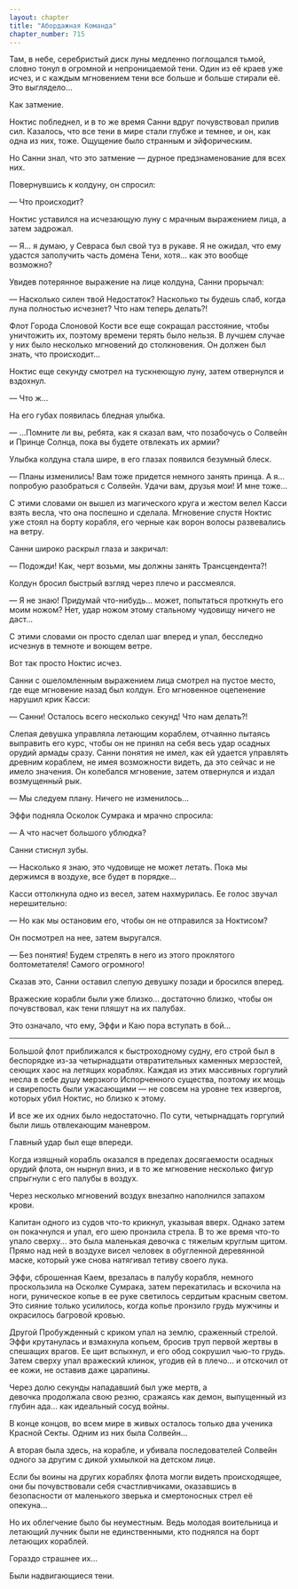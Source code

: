 ```yaml
---
layout: chapter
title: "Абордажная Команда"
chapter_number: 715
---
```


Там, в небе, серебристый диск луны медленно поглощался тьмой, словно тонул в огромной и непроницаемой тени. Один из её краев уже исчез, и с каждым мгновением тени все больше и больше стирали её. Это выглядело…

Как затмение.

Ноктис побледнел, и в то же время Санни вдруг почувствовал прилив сил. Казалось, что все тени в мире стали глубже и темнее, и он, как одна из них, тоже. Ощущение было странным и эйфорическим.

Но Санни знал, что это затмение — дурное предзнаменование для всех них.

Повернувшись к колдуну, он спросил:

— Что происходит?

Ноктис уставился на исчезающую луну с мрачным выражением лица, а затем задрожал.

— Я... я думаю, у Севраса был свой туз в рукаве. Я не ожидал, что ему удастся заполучить часть домена Тени, хотя... как это вообще возможно?

Увидев потерянное выражение на лице колдуна, Санни прорычал:

— Насколько силен твой Недостаток? Насколько ты будешь слаб, когда луна полностью исчезнет? Что нам теперь делать?!

Флот Города Слоновой Кости все еще сокращал расстояние, чтобы уничтожить их, поэтому времени терять было нельзя. В лучшем случае у них было несколько мгновений до столкновения. Он должен был знать, что происходит...

Ноктис еще секунду смотрел на тускнеющую луну, затем отвернулся и вздохнул.

— Что ж...

На его губах появилась бледная улыбка.

— ...Помните ли вы, ребята, как я сказал вам, что позабочусь о Солвейн и Принце Солнца, пока вы будете отвлекать их армии?

Улыбка колдуна стала шире, в его глазах появился безумный блеск.

— Планы изменились! Вам тоже придется немного занять принца. А я... попробую разобраться с Солвейн. Удачи вам, друзья мои! И мне тоже...

С этими словами он вышел из магического круга и жестом велел Касси взять весла, что она поспешно и сделала. Мгновение спустя Ноктис уже стоял на борту корабля, его черные как ворон волосы развевались на ветру.

Санни широко раскрыл глаза и закричал:

— Подожди! Как, черт возьми, мы должны занять Трансцендента?!

Колдун бросил быстрый взгляд через плечо и рассмеялся.

— Я не знаю! Придумай что-нибудь... может, попытаться проткнуть его моим ножом? Нет, удар ножом этому стальному чудовищу ничего не даст...

С этими словами он просто сделал шаг вперед и упал, бесследно исчезнув в темноте и воющем ветре.

Вот так просто Ноктис исчез.

Санни с ошеломленным выражением лица смотрел на пустое место, где еще мгновение назад был колдун. Его мгновенное оцепенение нарушил крик Касси:

— Санни! Осталось всего несколько секунд! Что нам делать?!

Слепая девушка управляла летающим кораблем, отчаянно пытаясь выправить его курс, чтобы он не принял на себя весь удар осадных орудий армады сразу. Санни понятия не имел, как ей удается управлять древним кораблем, не имея возможности видеть, да это сейчас и не имело значения. Он колебался мгновение, затем отвернулся и издал возмущенный рык.

— Мы следуем плану. Ничего не изменилось...

Эффи подняла Осколок Сумрака и мрачно спросила:

— А что насчет большого ублюдка?

Санни стиснул зубы.

— Насколько я знаю, это чудовище не может летать. Пока мы держимся в воздухе, все будет в порядке...

Касси оттолкнула одно из весел, затем нахмурилась. Ее голос звучал нерешительно:

— Но как мы остановим его, чтобы он не отправился за Ноктисом?

Он посмотрел на нее, затем выругался.

— Без понятия! Будем стрелять в него из этого проклятого болтометателя! Самого огромного!

Сказав это, Санни оставил слепую девушку позади и бросился вперед.

Вражеские корабли были уже близко... достаточно близко, чтобы он почувствовал, как тени пляшут на их палубах.

Это означало, что ему, Эффи и Каю пора вступать в бой...

***

Большой флот приближался к быстроходному судну, его строй был в беспорядке из-за четырнадцати отвратительных каменных мерзостей, сеющих хаос на летящих кораблях. Каждая из этих массивных горгулий несла в себе душу мерзкого Испорченного существа, поэтому их мощь и свирепость были ужасающими — не совсем на уровне тех извергов, которых убил Ноктис, но близко к этому.

И все же их одних было недостаточно. По сути, четырнадцать горгулий были лишь отвлекающим маневром.

Главный удар был еще впереди.

Когда изящный корабль оказался в пределах досягаемости осадных орудий флота, он нырнул вниз, и в то же мгновение несколько фигур спрыгнули с его палубы в воздух.

Через несколько мгновений воздух внезапно наполнился запахом крови.

Капитан одного из судов что-то крикнул, указывая вверх. Однако затем он покачнулся и упал, его шею пронзила стрела. В то же время что-то упало сверху... это была маленькая девочка с тяжелым круглым щитом. Прямо над ней в воздухе висел человек в обугленной деревянной маске, который уже снова натягивал тетиву своего лука.

Эффи, сброшенная Каем, врезалась в палубу корабля, немного проскользила на Осколке Сумрака, затем перекатилась и вскочила на ноги, руническое копье в ее руке светилось сердитым красным светом. Это сияние только усилилось, когда копье пронзило грудь мужчины и окрасилось багровой кровью.

Другой Пробужденный с криком упал на землю, сраженный стрелой. Эффи крутанулась и взмахнула копьем, бросив труп первой жертвы в спешащих врагов. Ее щит вспыхнул, и его обод сокрушил чью-то грудь. Затем сверху упал вражеский клинок, угодив ей в плечо... и отскочил от ее кожи, не оставив даже царапины.

Через долю секунды нападавший был уже мертв, а девочка продолжала свою резню, сражаясь как демон, выпущенный из глубин ада... как идеальный сосуд войны.

В конце концов, во всем мире в живых осталось только два ученика Красной Секты. Одним из них была Солвейн...

А вторая была здесь, на корабле, и убивала последователей Солвейн одного за другим с дикой ухмылкой на детском лице.

Если бы воины на других кораблях флота могли видеть происходящее, они бы почувствовали себя счастливчиками, оказавшись в безопасности от маленького зверька и смертоносных стрел её опекуна...

Но их облегчение было бы неуместным. Ведь молодая воительница и летающий лучник были не единственными, кто поднялся на борт летающих кораблей.

Гораздо страшнее их...

Были надвигающиеся тени.